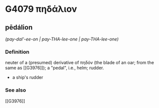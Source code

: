 # G4079 πηδάλιον

## pēdálion

_(pay-dal'-ee-on | pay-THA-lee-one | pay-THA-lee-one)_

### Definition

neuter of a (presumed) derivative of πηδόν (the blade of an oar; from the same as [[G3976]]); a "pedal", i.e., helm; rudder.

- a ship's rudder

### See also

[[G3976]]

